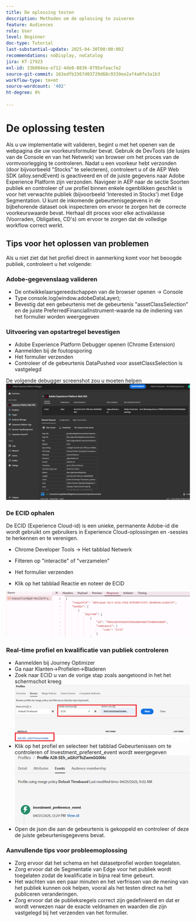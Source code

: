 ```yaml
---
title: De oplossing testen
description: Methoden om de oplossing te zuiveren
feature: Audiences
role: User
level: Beginner
doc-type: Tutorial
last-substantial-update: 2025-04-30T00:00:00Z
recommendations: noDisplay, noCatalog
jira: KT-17923
exl-id: 33b084ea-e712-4de0-8836-8795efaac7e2
source-git-commit: 163edfb3367d03729d68c9339ee2af4a0fe3a1b3
workflow-type: tm+mt
source-wordcount: '402'
ht-degree: 0%

---
```


# De oplossing testen

Als u uw implementatie wilt valideren, begint u met het openen van de webpagina die uw voorkeursformulier bevat. Gebruik de DevTools (de lusjes van de Console en van het Netwerk) van browser om het proces van de vormvoorlegging te controleren. Nadat u een voorkeur hebt verzonden (door bijvoorbeeld &quot;Stocks&quot; te selecteren), controleert u of de AEP Web SDK (alloy.sendEvent) is geactiveerd en of de juiste gegevens naar Adobe Experience Platform zijn verzonden. Navigeer in AEP naar de sectie Soorten publiek en controleer of uw profiel binnen enkele ogenblikken geschikt is voor het verwachte publiek (bijvoorbeeld &#39;Interested in Stocks&#39;) met Edge Segmentation. U kunt de inkomende gebeurtenisgegevens in de bijbehorende dataset ook inspecteren om ervoor te zorgen het de correcte voorkeurswaarde bevat. Herhaal dit proces voor elke activaklasse (Voorraden, Obligaties, CD&#39;s) om ervoor te zorgen dat de volledige workflow correct werkt.

## Tips voor het oplossen van problemen

Als u niet ziet dat het profiel direct in aanmerking komt voor het beoogde publiek, controleert u het volgende:


### Adobe-gegevenslaag valideren

* De ontwikkelaarsgereedschappen van de browser openen → Console
* Type console.log(window.adobeDataLayer);
* Bevestig dat een gebeurtenis met de gebeurtenis &quot;assetClassSelection&quot; en de juiste PreferredFinancialInstrument-waarde na de indiening van het formulier worden weergegeven

### Uitvoering van opstartregel bevestigen

* Adobe Experience Platform Debugger openen (Chrome Extension)
* Aanmelden bij de foutopsporing
* Het formulier verzenden
* Controleer of de gebeurtenis DataPushed voor assetClassSelection is vastgelegd

De volgende debugger screenshot zou u moeten helpen
![&#x200B; aep-debugger &#x200B;](assets/aep-debugger.png)

### De ECID ophalen

De ECID (Experience Cloud-id) is een unieke, permanente Adobe-id die wordt gebruikt om gebruikers in Experience Cloud-oplossingen en -sessies te herkennen en te verenigen.

* Chrome Developer Tools → Het tabblad Netwerk

* Filteren op &quot;interactie&quot; of &quot;verzamelen&quot;

* Het formulier verzenden
* Klik op het tabblad Reactie en noteer de ECID

![&#x200B; get-ecid &#x200B;](assets/get-ecid.png)

### Real-time profiel en kwalificatie van publiek controleren

* Aanmelden bij Journey Optimizer
* Ga naar Klanten->Profielen->Bladeren
* Zoek naar ECID u van de vorige stap zoals aangetoond in het het schermschot kreeg
  ![&#x200B; ecid-profiel &#x200B;](assets/ecid-profile.png)
* Klik op het profiel en selecteer het tabblad Gebeurtenissen om te controleren of Investment_preferent_event wordt weergegeven
  ![&#x200B; gebeurtenissen-lusje &#x200B;](assets/profile-events.png)
* Open de json die aan de gebeurtenis is gekoppeld en controleer of deze de juiste gebeurtenisgegevens bevat.

### Aanvullende tips voor probleemoplossing

* Zorg ervoor dat het schema en het datasetprofiel worden toegelaten.
* Zorg ervoor dat de Segmentatie van Edge voor het publiek wordt toegelaten zodat de kwalificatie in bijna real time gebeurt.
* Het wachten van een paar minuten en het verfrissen van de mening van het publiek kunnen ook helpen, vooral als het testen direct na het publiceren veranderingen.
* Zorg ervoor dat de publieksregels correct zijn gedefinieerd en dat er wordt verwezen naar de exacte veldnamen en waarden die zijn vastgelegd bij het verzenden van het formulier.
